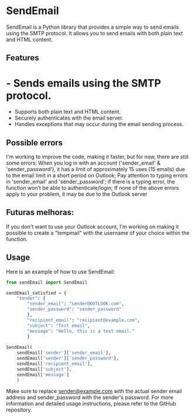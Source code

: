 # SendEmail
                    
SendEmail is a Python library that provides a simple way to send emails using the SMTP protocol. It allows you to send emails with both plain text and HTML content.

## Features
# - Sends emails using the SMTP protocol.
- Supports both plain text and HTML content.
- Securely authenticates with the email server.
- Handles exceptions that may occur during the email sending process.

## Possible errors
I'm working to improve the code, making it faster, but for now, there are still some errors:
When you log in with an account ('sender_email' & 'sender_password'), it has a limit of approximately 15 uses (15 emails) due to the email limit in a short period on Outlook;
Pay attention to typing errors in 'sender_email' and 'sender_password'; if there is a typing error, the function won't be able to authenticate/login;
If none of the above errors apply to your problem, it may be due to the Outlook server

## Futuras melhoras:
If you don't want to use your Outlook account, I'm working on making it possible to create a "tempmail" with the username of your choice within the function.

## Usage
Here is an example of how to use SendEmail:

```python
from sendEmail import SendEmail

sendEmail_satisfied = {
    "sender": {
        "sender_email": "sender@OUTLOOK.com",
        "sender_password": "sender_password"
        },
        "recipient_email": "recipient@example.com",
        "subject": "Test email",
        "message": "Hello, this is a test email."
        }
        
SendEmail(
    sendEmail['sender']['sender_email'],
    sendEmail['sender']['sender_password'],
    sendEmail['recipient_email'],
    sendEmail['subject'],
    sendEmail['message']
    )
```
         
Make sure to replace sender@example.com with the actual sender email address and sender_password with the sender's password.
For more information and detailed usage instructions, please refer to the GitHub repository.
